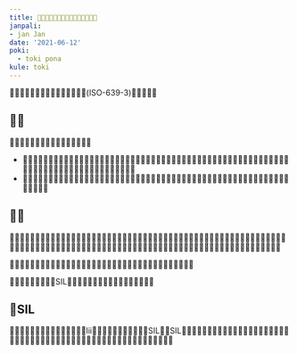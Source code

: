 ```yaml
---
title: 󱤟󱥍󱦗󱦅󱥂󱦐󱤌󱥡󱦜󱦑󱦘󱥩󱥬󱦖󱥔
janpali:
- jan Jan
date: '2021-06-12'
poki:
  - toki pona
kule: toki
---
```


󱥫󱤼󱤡󱤑󱤧󱥷󱤖󱤓󱤉󱥂󱦐󱤌󱥡󱦜󱦑(ISO-639-3)󱥩󱥬󱦖󱥔󱦜

## 󱥧󱥙

󱥂󱦐󱤌󱥡󱦜󱦑󱤧󱥌󱤉󱤘󱤼󱥩󱥬󱦖󱥔󱦝

- 󱥂󱦐󱤌󱥡󱦜󱦑󱤧󱥧󱥡󱥩󱤎󱦜󱥂󱦐󱤌󱥡󱦜󱦑󱤧󱤬󱤡󱤎󱤼󱤧󱤘󱥡󱤉󱤬󱥍󱦗󱥬󱦖󱥔󱦘󱦜󱥂󱦐󱤌󱥡󱦜󱦑󱤧󱤬󱤂󱤡󱤎󱤼󱤧󱤘󱤂󱥡󱤉󱤬󱥍󱦗󱥬󱦖󱥔󱦘󱦜󱤎󱤧󱥷󱤉󱥂󱦐󱤌󱥡󱦜󱦑󱥩󱥡󱥬󱦜
- 󱥂󱦐󱤌󱥡󱦜󱦑󱤧󱥠󱤉󱥁󱦝󱥬󱦖󱥔󱤧󱥬󱥝󱤂󱦜󱥆󱤧󱥬󱥍󱦗󱤑󱤼󱦘󱤧󱤓󱤉󱥉󱤼󱦜󱥁󱤧󱤬󱤂󱤡󱤑󱤧󱥎󱤉󱥁󱦝󱥬󱦖󱥔󱤧󱥬󱥝󱤧󱤓󱤂󱤉󱥉󱤼󱦜

## 󱤿󱥙

󱤟󱥉󱥍󱦗󱥂󱦐󱤌󱥡󱦜󱦑󱦘󱥩󱥬󱦖󱥔󱤧󱤖󱤬󱦜󱤑󱥣󱤼󱤧󱤖󱦜󱤑󱤤󱥍󱦗󱤰󱥔󱦘󱥍󱦗󱥬󱦖󱥔󱦘󱤧󱤖󱦜󱤑󱥉󱥍󱦗󱤪󱦖󱤞󱦘󱤧󱤖󱦜󱤑󱥉󱥍󱤎󱦐󱤄󱤴󱦜󱤞󱦜󱤻󱦜󱦑󱤧󱤖󱦜󱤑󱦐󱥡󱥅󱤾󱥿󱤃󱦑󱤧󱤖󱦜󱤑󱥣󱤆󱤧󱤖󱦜󱤑󱥁󱤧󱤓󱤉󱥷󱥳󱦝󱥄󱦅󱤉󱥂󱦐󱤌󱥡󱦜󱦑󱥩󱥬󱦖󱥔󱦜

󱥆󱤧󱤃󱤉󱤌󱥣󱥍󱦗󱥬󱦖󱥔󱦘󱦜󱥆󱤧󱤃󱤉󱤪󱥣󱤉󱥠󱥣󱤉󱤌󱤆󱥣󱦜󱥆󱤧󱤃󱥹󱤉󱤌󱤨󱤼󱦜

󱥁󱤧󱥌󱤉󱥡󱥁󱥁󱥩󱤟SIL󱦝󱥬󱦖󱥔󱤧󱥬󱦖󱤬󱤧󱤓󱤉󱥉󱤼󱤉󱤑󱤼󱦜

## 󱤟SIL

󱤟󱦐󱤌󱥡󱦜󱦑󱤧󱥡󱤂󱤉󱥬󱦜󱥁󱤡󱥆lii󱥌󱤉󱥉󱥍󱦗󱥌󱥂󱥬󱦘󱥩󱤟SIL󱦜󱤟SIL󱤧󱤟󱥬󱤧󱤟󱦐󱤛󱦜󱥖󱦜󱤽󱦑󱦜󱥆󱤧󱥷󱤖󱥡󱤉󱥬󱤼󱦜󱥆󱤧󱥷󱤙󱤉󱥡󱥁󱥩󱥌󱤪󱥚󱥆󱥩󱤰󱤄󱦜󱥆󱤧󱥧󱥍󱦗󱥡󱤼󱦘󱥍󱦗󱥬󱤰󱤄󱦘󱦜
